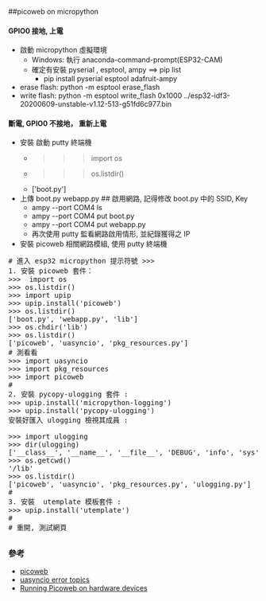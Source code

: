 ##picoweb on micropython
#### GPIO0 接地, 上電
* 啟動 micropython 虛擬環境
    * Windows: 執行 anaconda-command-prompt(ESP32-CAM)
    * 確定有安裝 pyserial , esptool, ampy ==> pip list
        * pip install pyserial esptool adafruit-ampy
* erase flash: python -m esptool erase_flash
* write flash: python -m  esptool write_flash 0x1000 ../esp32-idf3-20200609-unstable-v1.12-513-g51fd6c977.bin
#### 斷電, GPIO0 不接地， 重新上電
* 安裝 啟動 putty 終端機
    * >>> import os
    * >>> os.listdir()
    * ['boot.py']
* 上傳 boot.py webapp.py ## 啟用網路, 記得修改 boot.py 中的 SSID, Key
    * ampy --port COM4 ls
    * ampy --port COM4 put boot.py
    * ampy --port COM4 put webapp.py
    * 再次使用 putty 監看網路啟用情形, 並紀錄獲得之 IP
* 安裝 picoweb 相關網路模組, 使用 putty 終端機
<pre>
# 進入 esp32 micropython 提示符號 >>>
1. 安裝 picoweb 套件：
>>>  import os
>>> os.listdir()
>>> import upip
>>> upip.install('picoweb')
>>> os.listdir()
['boot.py', 'webapp.py', 'lib']
>>> os.chdir('lib')
>>> os.listdir()
['picoweb', 'uasyncio', 'pkg_resources.py']
# 測看看
>>> import uasyncio   
>>> import pkg_resources    
>>> import picoweb
#
2. 安裝 pycopy-ulogging 套件 : 
>>> upip.install('micropython-logging')
>>> upip.install('pycopy-ulogging') 
安裝好匯入 ulogging 檢視其成員 :

>>> import ulogging 
>>> dir(ulogging) 
['__class__', '__name__', '__file__', 'DEBUG', 'info', 'sys', 'debug', 'getLogger', 'CRITICAL', 'ERROR', 'WARNING', 'INFO', 'NOTSET', '_level_dict', '_stream', 'Logger', '_level', '_loggers', 'basicConfig']
>>> os.getcwd() 
'/lib' 
>>> os.listdir() 
['picoweb', 'uasyncio', 'pkg_resources.py', 'ulogging.py']
#
3. 安裝  utemplate 模板套件 :
>>> upip.install('utemplate')
#
# 重開, 測試網頁
</pre>
##
### 參考
* [picoweb](https://github.com/pfalcon/picoweb)
* [uasyncio error topics](https://forum.micropython.org/viewtopic.php?t=6002)
* [Running Picoweb on hardware devices](https://github.com/peterhinch/micropython-samples/blob/master/PICOWEB.md)
